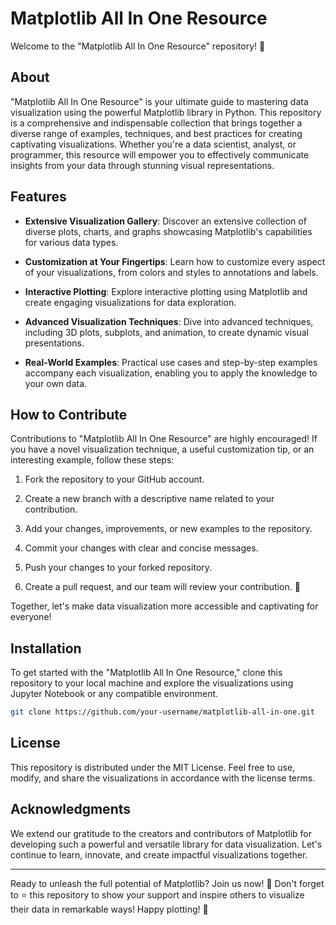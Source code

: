# Matplotlib All In One Resource

Welcome to the "Matplotlib All In One Resource" repository! 🚀

## About

"Matplotlib All In One Resource" is your ultimate guide to mastering data visualization using the powerful Matplotlib library in Python. This repository is a comprehensive and indispensable collection that brings together a diverse range of examples, techniques, and best practices for creating captivating visualizations. Whether you're a data scientist, analyst, or programmer, this resource will empower you to effectively communicate insights from your data through stunning visual representations.

## Features

- **Extensive Visualization Gallery**: Discover an extensive collection of diverse plots, charts, and graphs showcasing Matplotlib's capabilities for various data types.

- **Customization at Your Fingertips**: Learn how to customize every aspect of your visualizations, from colors and styles to annotations and labels.

- **Interactive Plotting**: Explore interactive plotting using Matplotlib and create engaging visualizations for data exploration.

- **Advanced Visualization Techniques**: Dive into advanced techniques, including 3D plots, subplots, and animation, to create dynamic visual presentations.

- **Real-World Examples**: Practical use cases and step-by-step examples accompany each visualization, enabling you to apply the knowledge to your own data.

## How to Contribute

Contributions to "Matplotlib All In One Resource" are highly encouraged! If you have a novel visualization technique, a useful customization tip, or an interesting example, follow these steps:

1. Fork the repository to your GitHub account.

2. Create a new branch with a descriptive name related to your contribution.

3. Add your changes, improvements, or new examples to the repository.

4. Commit your changes with clear and concise messages.

5. Push your changes to your forked repository.

6. Create a pull request, and our team will review your contribution. 🎉

Together, let's make data visualization more accessible and captivating for everyone!

## Installation

To get started with the "Matplotlib All In One Resource," clone this repository to your local machine and explore the visualizations using Jupyter Notebook or any compatible environment.

```bash
git clone https://github.com/your-username/matplotlib-all-in-one.git
```
## License
This repository is distributed under the MIT License. Feel free to use, modify, and share the visualizations in accordance with the license terms.

## Acknowledgments
We extend our gratitude to the creators and contributors of Matplotlib for developing such a powerful and versatile library for data visualization. Let's continue to learn, innovate, and create impactful visualizations together.

-----

Ready to unleash the full potential of Matplotlib? Join us now! 🌟 Don't forget to ⭐️ this repository to show your support and inspire others to visualize their data in remarkable ways! Happy plotting! 🎉

